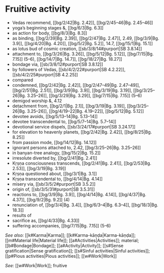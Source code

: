 # Fruitive activity

* Vedas recommend, [[bg/2/42|Bg. 2.42]], [[bg/2/45–46|Bg. 2.45–46]]
* yoga’s beginning stages &, [[bg/6/3|Bg. 6.3]]
* as action for body, [[bg/8/3|Bg. 8.3]]
* as binding, [[bg/2/39|Bg. 2.39]], [[bg/2/47|Bg. 2.47]], 2.49, [[bg/3/9|Bg. 3.9]], [[bg/4/20|Bg. 4.20]], [[bg/5/2|Bg. 5.2]], 14.7, [[bg/15/1|Bg. 15.1]]
* as lotus bud of cosmic creation, [[sb/3/8/14#purport|SB 3.8.14]]
* attachment to, [[bg/3/26|Bg. 3.26]], [[bg/5/12|Bg. 5.12]], [[bg/7/15|Bg. 7.15]] (5–6), [[bg/14/7|Bg. 14.7]], [[bg/18/27|Bg. 18.27]]
* bondage via, [[sb/3/8/12#purport|SB 3.8.12]]
* by followers of Vedas, [[sb/4/2/22#purport|SB 4.2.22]], [[sb/4/2/25#purport|SB 4.2.25]]
* compared 
* condemned, [[bg/2/42|Bg. 2.42]], [[bg/2/47–49|Bg. 2.47–49]], [[bg/2/51|Bg. 2.51]], [[bg/3/9|Bg. 3.9]], [[bg/3/19|Bg. 3.19]], [[bg/3/25–26|Bg. 3.25–26]], [[bg/3/29|Bg. 3.29]], [[bg/7/15|Bg. 7.15]] (5–6)
* demigod worship &,  4.12
* detachment from, [[bg/2/1|Bg. 2.1]], [[bg/3/19|Bg. 3.19]], [[bg/3/25–26|Bg. 3.25–26]], [[bg/4/19–22|Bg. 4.19–22]], [[bg/5/12|Bg. 5.12]]
* devotee avoids, [[bg/5/13–14|Bg. 5.13–14]]
* devotee transcendental to, [[bg/5/7–14|Bg. 5.7–14]]
* devotional service dispels, [[sb/3/24/17#purport|SB 3.24.17]]
* for elevation to heavenly planets, [[bg/2/42|Bg. 2.42]], [[bg/8/25|Bg. 8.25]]
* from passion mode, [[bg/14/12|Bg. 14.12]]
* ignorant persons attached to, 2.42, [[bg/3/25–26|Bg. 3.25–26]]
* in banyan-tree analogy, [[bg/15/2|Bg. 15.2]]
* irresolute diverted by, [[bg/2/41|Bg. 2.41]]
* Kṛṣṇa consciousness transcends, [[bg/2/41|Bg. 2.41]], [[bg/2/53|Bg. 2.53]], [[bg/3/19|Bg. 3.19]]
* Kṛṣṇa questioned about, [[bg/3/1|Bg. 3.1]]
* Kṛṣṇa transcendental to, [[bg/4/14|Bg. 4.14]]
* misery via, [[sb/3/5/2#purport|SB 3.5.2]]
* origin of, [[sb/3/5/31#purport|SB 3.5.31]]
* reactions to, [[bg/3/9|Bg. 3.9]], [[bg/4/14|Bg. 4.14]], [[bg/4/37|Bg. 4.37]], [[bg/9/2|Bg. 9.2]] (4)
* renunciation of, [[bg/3/4|Bg. 3.4]], [[bg/6/3–4|Bg. 6.3–4]], [[bg/18/3|Bg. 18.3]]
* results of 
* sacrifice as, [[bg/4/33|Bg. 4.33]]
* suffering accompanies, [[bg/7/15|Bg. 7.15]] (5–6)

*See also:* [[k#Karma|Karma]]; [[k#Karma-kāṇḍa|Karma-kāṇḍa]]; [[m#Material life|Material life]]; [[a#Activities|Activities]]; material; [[b#Bondage|Bondage]]; [[a#Activity|Activity]]; [[s#Sense gratification|Sense gratification]]; [[s#Sinful activities|Sinful activities]]; [[p#Pious activities|Pious activities]]; [[w#Work|Work]]

*See:* [[w#Work|Work]]; fruitive
